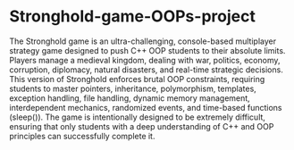 # Stronghold-game-OOPs-project
The Stronghold game is an ultra-challenging, console-based multiplayer strategy game designed to push C++ OOP students to their absolute limits. Players manage a medieval kingdom, dealing with war, politics, economy, corruption, diplomacy, natural disasters, and real-time strategic decisions.  This version of Stronghold enforces brutal OOP constraints, requiring students to master pointers, inheritance, polymorphism, templates, exception handling, file handling, dynamic memory management, interdependent mechanics, randomized events, and time-based functions (sleep()). The game is intentionally designed to be extremely difficult, ensuring that only students with a deep understanding of C++ and OOP principles can successfully complete it.
